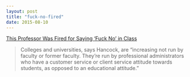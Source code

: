 ```yaml
---
layout: post
title: "fuck-no-fired"
date: 2015-08-10
---
```


[This Professor Was Fired for Saying ‘Fuck No’ in Class][bullshit]

> Colleges and universities, says Hancock, are “increasing not run by faculty or former faculty. They’re run by professional administrators who have a customer service or client service attitude towards students, as opposed to an educational attitude.”

[bullshit]: http://www.thenation.com/article/this-professor-was-fired-for-saying-fuck-no-in-class/







